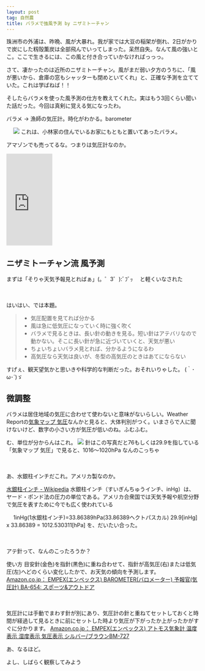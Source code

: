 ```yaml
---
layout: post
tag: 自然農
title: バラメで強風予測 by ニザミトーチャン
---
```



珠洲市の外浦は、昨晩、風が大暴れ。我が家では大豆の稲架が倒れ、2日がかりで炭にした籾殻薫炭は全部飛んでいってしまった。呆然自失。なんて風の強いとこ。ここで生きるには、この風と付き合っていかなければっっっ。


さて、凄かったのは近所のニザミトーチャン。風がまだ弱い夕方のうちに、「風が悪いから、倉庫の窓もシャッターも閉めといてくれ」と、正確な予測を立てていた。これは学ばねば！！


そしたらバラメを使った風予測の仕方を教えてくれた。実はもう3回くらい聞いた話だった。今回は真剣に覚える気になったわ。
>
バラメ -> 漁師の気圧計。時化がわかる。barometer

　
<img src="https://kobapan.com/f/8227740299_20649c8901.jpg">
これは、小林家の住んでいるお家にもともと置いてあったバラメ。


アマゾンでも売ってるな。つまりは気圧計なのか。
<iframe src="http://rcm-jp.amazon.co.jp/e/cm?lt1=_blank&bc1=000000&IS2=1&bg1=FFFFFF&fc1=000000&lc1=0000FF&t=kobapan-22&o=9&p=8&l=as4&m=amazon&f=ifr&ref=ss_til&asins=B000YUOS54" style="width:120px;height:240px;" scrolling="no" marginwidth="0" marginheight="0" frameborder="0"></iframe>



## ニザミトーチャン流 風予測


まずは「そりゃ天気予報見とればぁ」(。゜З゜):ﾞﾌﾞｯ　
と軽くいなされた

　

はいはい、では本題。

> 
> + 気圧配置を見てれば分かる
> + 風は急に低気圧になっていく時に強く吹く
> + バラメで見るときは、長い針の動きを見る。短い針はアテバリなので動かない。そこに長い針が急に近づいていくと、天気が悪い
> + ちょいちょいバラメ見とれば、分かるようになるわ
> + 高気圧なら天気は良いが、冬型の高気圧のときはあてにならない


すげぇ、観天望気かと思いきや科学的な判断だった。おそれいりゃした。 (｀･ω･´)ゞ


## 微調整
バラメは居住地域の気圧に合わせて使わないと意味がないらしい。Weather Reportの<a href="http://www.weather-report.jp/com/home/kishomap/kiatsu/chubu.html" target="_blank">気象マップ 気圧</a>なんかと見ると、大体判別がつく。いまさらで人に聞けないけど、数字の小さい方が気圧が低いのね。ふむふむ。


む、単位が分からんはこれ。
<img src="https://kobapan.com/f/8228948958_27ddc78041.jpg">
針はこの写真だと76もしくは29.9を指している
「気象マップ 気圧」で見ると、1016～1020hPa
なんのこっちゃ

　

あ、水銀柱インチだこれ。アメリカ製なのか。
>
[水銀柱インチ - Wikipedia](http://ja.wikipedia.org/wiki/%E6%B0%B4%E9%8A%80%E6%9F%B1%E3%82%A4%E3%83%B3%E3%83%81)
水銀柱インチ（すいぎんちゅうインチ、inHg）は、ヤード・ポンド法の圧力の単位である。アメリカ合衆国では天気予報や航空分野で気圧を表すために今でも広く使われている

　
1inHg(1水銀柱インチ)=33.86389hPa(33.86389ヘクトパスカル)
29.9[inHg] x 33.86389 = 1012.530311[hPa]
を、だいたい合った。

　

アテ針って、なんのこったろうか？
>
使い方
目安針(金色)を指針(黒色)に重ね合わせて、指針が高気圧(右)または低気圧(左)へどのくらい変化したかで、お天気の傾向を予測します。 
<a href="http://www.amazon.co.jp/dp/B000YUOS54/ref=as_li_ss_til?tag=kobapan-22&amp;camp=1027&amp;creative=7407&amp;linkCode=as4&amp;creativeASIN=B000YUOS54&amp;adid=0S9BS6Y62GEMX1M5B4PP&amp;&amp;ref-refURL=http%3A%2F%2Fd.hatena.ne.jp%2Fkobapan%2F20121127%2F1354154171" target="_blank">Amazon.co.jp： EMPEX(エンペックス) BAROMETER(バロメーター) 予報官(気圧計) BA-654: スポーツ&amp;アウトドア</a>

　

>
気圧計には手動でまわす針が別にあり、気圧計の針と重ねてセットしておくと時間が経過して見るときに前にセットした時より気圧が下がったか上がったかがすぐに分かります。
<a target="_blank" href="http://www.amazon.co.jp/product-reviews/B000YUOSE0/?_encoding=UTF8&camp=247&creative=7399&linkCode=ur2&showViewpoints=1&tag=kobapan-22">Amazon.co.jp： EMPEX(エンペックス) アトモス気象計 温度表示 湿度表示 気圧表示 シルバー/ブラウンBM-727</a><img src="https://www.assoc-amazon.jp/e/ir?t=kobapan-22&l=ur2&o=9" width="1" height="1" border="0" alt="" style="border:none !important; margin:0px !important;" />

あ、なるほど。



よし、しばらく観察してみよう




